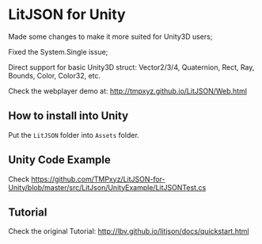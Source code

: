 LitJSON for Unity
=======

Made some changes to make it more suited for Unity3D users;

Fixed the System.Single issue;

Direct support for basic Unity3D struct: Vector2/3/4, Quaternion, Rect, Ray, Bounds, Color, Color32, etc.

Check the webplayer demo at: http://tmpxyz.github.io/LitJSON/Web.html

## How to install into Unity

Put the `LitJSON` folder into `Assets` folder.

## Unity Code Example

Check https://github.com/TMPxyz/LitJSON-for-Unity/blob/master/src/LitJson/UnityExample/LitJSONTest.cs

## Tutorial

Check the original Tutorial: http://lbv.github.io/litjson/docs/quickstart.html
